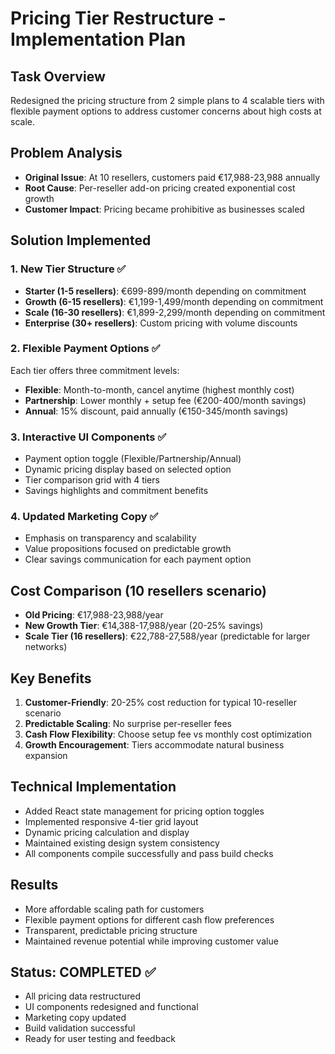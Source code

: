 # Pricing Tier Restructure - Implementation Plan

## Task Overview
Redesigned the pricing structure from 2 simple plans to 4 scalable tiers with flexible payment options to address customer concerns about high costs at scale.

## Problem Analysis
- **Original Issue**: At 10 resellers, customers paid €17,988-23,988 annually
- **Root Cause**: Per-reseller add-on pricing created exponential cost growth
- **Customer Impact**: Pricing became prohibitive as businesses scaled

## Solution Implemented

### 1. New Tier Structure ✅
- **Starter (1-5 resellers)**: €699-899/month depending on commitment
- **Growth (6-15 resellers)**: €1,199-1,499/month depending on commitment  
- **Scale (16-30 resellers)**: €1,899-2,299/month depending on commitment
- **Enterprise (30+ resellers)**: Custom pricing with volume discounts

### 2. Flexible Payment Options ✅
Each tier offers three commitment levels:
- **Flexible**: Month-to-month, cancel anytime (highest monthly cost)
- **Partnership**: Lower monthly + setup fee (€200-400/month savings)
- **Annual**: 15% discount, paid annually (€150-345/month savings)

### 3. Interactive UI Components ✅
- Payment option toggle (Flexible/Partnership/Annual)
- Dynamic pricing display based on selected option
- Tier comparison grid with 4 tiers
- Savings highlights and commitment benefits

### 4. Updated Marketing Copy ✅
- Emphasis on transparency and scalability
- Value propositions focused on predictable growth
- Clear savings communication for each payment option

## Cost Comparison (10 resellers scenario)
- **Old Pricing**: €17,988-23,988/year
- **New Growth Tier**: €14,388-17,988/year (20-25% savings)
- **Scale Tier (16 resellers)**: €22,788-27,588/year (predictable for larger networks)

## Key Benefits
1. **Customer-Friendly**: 20-25% cost reduction for typical 10-reseller scenario
2. **Predictable Scaling**: No surprise per-reseller fees
3. **Cash Flow Flexibility**: Choose setup fee vs monthly cost optimization  
4. **Growth Encouragement**: Tiers accommodate natural business expansion

## Technical Implementation
- Added React state management for pricing option toggles
- Implemented responsive 4-tier grid layout
- Dynamic pricing calculation and display
- Maintained existing design system consistency
- All components compile successfully and pass build checks

## Results
- More affordable scaling path for customers
- Flexible payment options for different cash flow preferences
- Transparent, predictable pricing structure
- Maintained revenue potential while improving customer value

## Status: COMPLETED ✅
- All pricing data restructured
- UI components redesigned and functional
- Marketing copy updated
- Build validation successful
- Ready for user testing and feedback